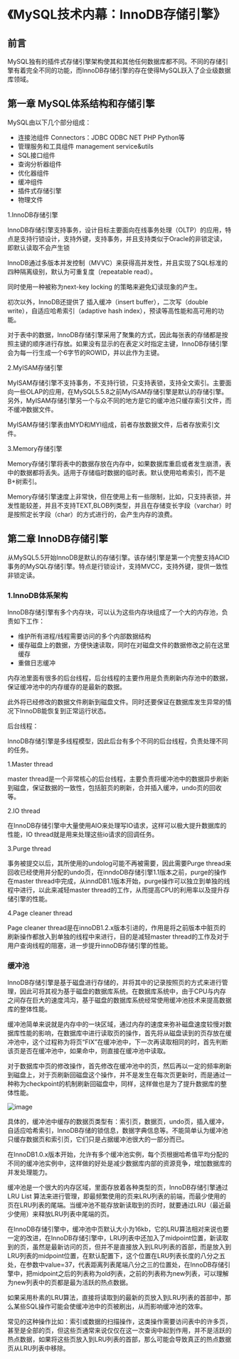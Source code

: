 # 《MySQL技术内幕：InnoDB存储引擎》

## 前言

MySQL独有的插件式存储引擎架构使其和其他任何数据库都不同。不同的存储引擎有着完全不同的功能，而InnoDB存储引擎的存在使得MySQL跃入了企业级数据库领域。

## 第一章 MySQL体系结构和存储引擎

MySQL由以下几个部分组成：

* 连接池组件 Connectors：JDBC ODBC NET PHP Python等
* 管理服务和工具组件 management service&utils
* SQL接口组件
* 查询分析器组件
* 优化器组件
* 缓冲组件
* 插件式存储引擎
* 物理文件

1.InnoDB存储引擎

InnoDB存储引擎支持事务，设计目标主要面向在线事务处理（OLTP）的应用，特点是支持行锁设计，支持外键，支持事务，并且支持类似于Oracle的非锁定读，即默认读取不会产生锁

InnoDB通过多版本并发控制（MVVC）来获得高并发性，并且实现了SQL标准的四种隔离级别，默认为可重复度（repeatable read）。

同时使用一种被称为next-key locking 的策略来避免幻读现象的产生。

初次以外，InnoDB还提供了 插入缓冲（insert buffer），二次写（double write），自适应哈希索引（adaptive hash index），预读等高性能和高可用的功能。

对于表中的数据，InnoDB存储引擎采用了聚集的方式，因此每张表的存储都是按照主键的顺序进行存放。如果没有显示的在表定义时指定主键，InnoDB存储引擎会为每一行生成一个6字节的ROWID，并以此作为主键。

2.MyISAM存储引擎

MyISAM存储引擎不支持事务，不支持行锁，只支持表锁，支持全文索引。主要面向一些OLAP的应用，在MySQL5.5.8之前MyISAM存储引擎是默认的存储引擎。另外，MyISAM存储引擎另一个与众不同的地方是它的缓冲池只缓存索引文件，而不缓冲数据文件。

MyISAM存储引擎表由MYD和MYI组成，前者存放数据文件，后者存放索引文件。

3.Memory存储引擎

Memory存储引擎将表中的数据存放在内存中，如果数据库重启或者发生崩溃，表中的数据都将丢失。适用于存储临时数据的临时表。默认使用哈希索引，而不是B+树索引。

Memory存储引擎速度上非常快，但在使用上有一些限制，比如，只支持表锁，并发性能较差，并且不支持TEXT,BLOB列类型，并且在存储变长字段（varchar）时是按照定长字段（char）的方式进行的，会产生内存的浪费。

## 第二章 InnoDB存储引擎

从MySQL5.5开始InnoDB是默认的存储引擎。该存储引擎是第一个完整支持ACID事务的MySQL存储引擎。特点是行锁设计，支持MVCC，支持外键，提供一致性非锁定读。

### 1.InnoDB体系架构

InnoDB存储引擎有多个内存块，可以认为这些内存块组成了一个大的内存池，负责如下工作：

* 维护所有进程/线程需要访问的多个内部数据结构
* 缓存磁盘上的数据，方便快速读取，同时在对磁盘文件的数据修改之前在这里缓存
* 重做日志缓冲

内存池里面有很多的后台线程，后台线程的主要作用是负责刷新内存池中的数据，保证缓冲池中的内存缓存的是最新的数据。

此外将已经修改的数据文件刷新到磁盘文件。同时还要保证在数据库发生异常的情况下InnoDB能恢复到正常运行状态。

后台线程：

InnoDB存储引擎是多线程模型，因此后台有多个不同的后台线程，负责处理不同的任务。

1.Master thread

master thread是一个非常核心的后台线程，主要负责将缓冲池中的数据异步刷新到磁盘，保证数据的一致性，包括脏页的刷新，合并插入缓冲，undo页的回收等。

2.IO thread

在InnoDB存储引擎中大量使用AIO来处理写IO请求，这样可以极大提升数据库的性能，IO thread就是用来处理这些io请求的回调任务。

3.Purge thread

事务被提交以后，其所使用的undolog可能不再被需要，因此需要Purge thread来回收已经使用并分配的undo页，在inndoDB存储引擎1.1版本之前，purge的操作在master thread中完成，从inndDB1.1版本开始，purge操作可以独立到单独的线程中进行，以此来减轻master thread的工作，从而提高CPU的利用率以及提升存储引擎的性能。

4.Page cleaner thread

Page cleaner thread是在innoDB1.2.x版本引进的，作用是将之前版本中脏页的刷新操作都放入到单独的线程中来进行，目的是减轻master thread的工作及对于用户查询线程的阻塞，进一步提升innoDB存储引擎的性能。

### 缓冲池

InnoDB存储引擎是基于磁盘进行存储的，并将其中的记录按照页的方式来进行管理，因此可将其视为基于磁盘的数据库系统。在数据库系统中，由于CPU与内存之间存在巨大的速度鸿沟，基于磁盘的数据库系统经常使用缓冲池技术来提高数据库的整体性能。

缓冲池简单来说就是内存中的一块区域，通过内存的速度来弥补磁盘速度较慢对数据库性能的影响，在数据库中进行读取页的操作，首先将从磁盘读到的页存放在缓冲池中，这个过程称为将页“FIX”在缓冲池中，下一次再读取相同的时，首先判断该页是否在缓冲池中，如果命中，则直接在缓冲池中读取。

对于数据库中页的修改操作，首先修改在缓冲池中的页，然后再以一定的频率刷新到磁盘上，对于页刷新回磁盘这个操作，并不是发生在每次页更新时，而是通过一种称为checkpoint的机制刷新回磁盘中，同样，这样做也是为了提升数据库的整体性能。

![image](https://note.youdao.com/yws/api/personal/file/WEB3b9d1a5a821d97f9137b7e18101f0630?method=download&shareKey=c598caedba0ee0a3103926a4267d3b90)

具体的，缓冲池中缓存的数据页类型有：索引页，数据页，undo页，插入缓冲，自适应哈希索引，InnoDB存储的锁信息，数据字典信息等。不能简单认为缓冲池只缓存数据页和索引页，它们只是占据缓冲池很大的一部分而已。

在InnoDB1.0.x版本开始，允许有多个缓冲池实例，每个页根据哈希值平均分配的不同的缓冲池实例中，这样做的好处是减少数据库内部的资源竞争，增加数据库的并发处理能力。

缓冲池是一个很大的内存区域，里面存放着各种类型的页，InnoDB存储引擎通过LRU List 算法来进行管理，即最频繁使用的页来LRU列表的前端，而最少使用的页在LRU列表的尾端。当缓冲池不能存放新读取到的页时，就要通过LRU（最近最少使用）来释放LRU列表中尾端的页。

在InnoDB存储引擎中，缓冲池中页默认大小为16kb，它的LRU算法相对来说也要一定的改进，在InnoDB存储引擎中，LRU列表中还加入了midpoint位置，新读取到的页，虽然是最新访问的页，但并不是直接放入到LRU列表的首部，而是放入到LRU列表的midpoint位置，在默认配置下，这个位置在LRU列表长度的八分之五处，在参数中value=37，代表距离列表尾端八分之三的位置处，在InnoDB存储引擎中，把midpoint之后的列表称为old列表，之前的列表称为new列表，可以理解为new列表中的页都是最为活跃的热点数据。

如果采用朴素的LRU算法，直接将读取到的最新的页放入到LRU列表的首部中，那么某些SQL操作可能会使缓冲池中的页被刷出，从而影响缓冲池的效率。

常见的这种操作比如：索引或数据的扫描操作，这类操作需要访问表中的许多页，甚至是全部的页，但这些页通常来说仅仅在这一次查询中起到作用，并不是活跃的热点数据，如果将这些页放入到LRU列表的首部，那么可能会导致真正的热点数据页从LRU列表中移除。

